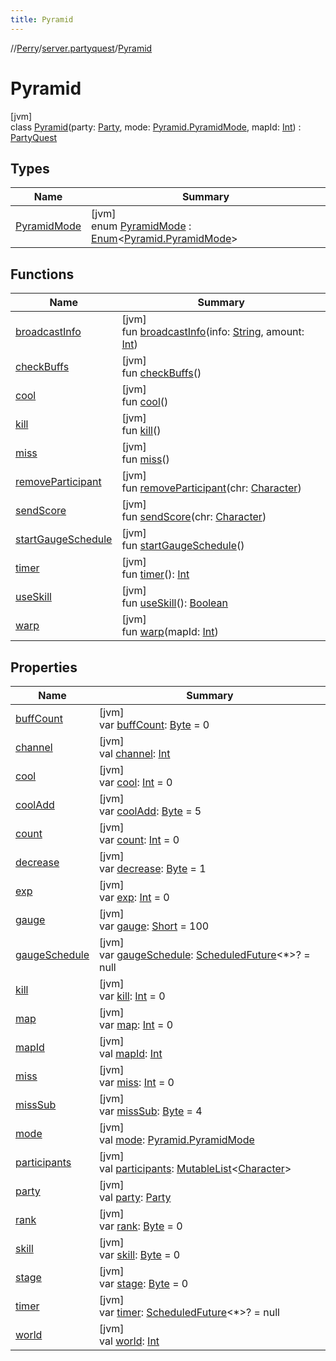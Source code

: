 ```yaml
---
title: Pyramid
---
```

//[Perry](../../../index.html)/[server.partyquest](../index.html)/[Pyramid](index.html)



# Pyramid



[jvm]\
class [Pyramid](index.html)(party: [Party](../../net.server.world/-party/index.html), mode: [Pyramid.PyramidMode](-pyramid-mode/index.html), mapId: [Int](https://kotlinlang.org/api/latest/jvm/stdlib/kotlin/-int/index.html)) : [PartyQuest](../-party-quest/index.html)



## Types


| Name | Summary |
|---|---|
| [PyramidMode](-pyramid-mode/index.html) | [jvm]<br>enum [PyramidMode](-pyramid-mode/index.html) : [Enum](https://kotlinlang.org/api/latest/jvm/stdlib/kotlin/-enum/index.html)&lt;[Pyramid.PyramidMode](-pyramid-mode/index.html)&gt; |


## Functions


| Name | Summary |
|---|---|
| [broadcastInfo](broadcast-info.html) | [jvm]<br>fun [broadcastInfo](broadcast-info.html)(info: [String](https://kotlinlang.org/api/latest/jvm/stdlib/kotlin/-string/index.html), amount: [Int](https://kotlinlang.org/api/latest/jvm/stdlib/kotlin/-int/index.html)) |
| [checkBuffs](check-buffs.html) | [jvm]<br>fun [checkBuffs](check-buffs.html)() |
| [cool](cool.html) | [jvm]<br>fun [cool](cool.html)() |
| [kill](kill.html) | [jvm]<br>fun [kill](kill.html)() |
| [miss](miss.html) | [jvm]<br>fun [miss](miss.html)() |
| [removeParticipant](../-party-quest/remove-participant.html) | [jvm]<br>fun [removeParticipant](../-party-quest/remove-participant.html)(chr: [Character](../../client/-character/index.html)) |
| [sendScore](send-score.html) | [jvm]<br>fun [sendScore](send-score.html)(chr: [Character](../../client/-character/index.html)) |
| [startGaugeSchedule](start-gauge-schedule.html) | [jvm]<br>fun [startGaugeSchedule](start-gauge-schedule.html)() |
| [timer](timer.html) | [jvm]<br>fun [timer](timer.html)(): [Int](https://kotlinlang.org/api/latest/jvm/stdlib/kotlin/-int/index.html) |
| [useSkill](use-skill.html) | [jvm]<br>fun [useSkill](use-skill.html)(): [Boolean](https://kotlinlang.org/api/latest/jvm/stdlib/kotlin/-boolean/index.html) |
| [warp](warp.html) | [jvm]<br>fun [warp](warp.html)(mapId: [Int](https://kotlinlang.org/api/latest/jvm/stdlib/kotlin/-int/index.html)) |


## Properties


| Name | Summary |
|---|---|
| [buffCount](buff-count.html) | [jvm]<br>var [buffCount](buff-count.html): [Byte](https://kotlinlang.org/api/latest/jvm/stdlib/kotlin/-byte/index.html) = 0 |
| [channel](../-party-quest/channel.html) | [jvm]<br>val [channel](../-party-quest/channel.html): [Int](https://kotlinlang.org/api/latest/jvm/stdlib/kotlin/-int/index.html) |
| [cool](cool.html) | [jvm]<br>var [cool](cool.html): [Int](https://kotlinlang.org/api/latest/jvm/stdlib/kotlin/-int/index.html) = 0 |
| [coolAdd](cool-add.html) | [jvm]<br>var [coolAdd](cool-add.html): [Byte](https://kotlinlang.org/api/latest/jvm/stdlib/kotlin/-byte/index.html) = 5 |
| [count](count.html) | [jvm]<br>var [count](count.html): [Int](https://kotlinlang.org/api/latest/jvm/stdlib/kotlin/-int/index.html) = 0 |
| [decrease](decrease.html) | [jvm]<br>var [decrease](decrease.html): [Byte](https://kotlinlang.org/api/latest/jvm/stdlib/kotlin/-byte/index.html) = 1 |
| [exp](exp.html) | [jvm]<br>var [exp](exp.html): [Int](https://kotlinlang.org/api/latest/jvm/stdlib/kotlin/-int/index.html) = 0 |
| [gauge](gauge.html) | [jvm]<br>var [gauge](gauge.html): [Short](https://kotlinlang.org/api/latest/jvm/stdlib/kotlin/-short/index.html) = 100 |
| [gaugeSchedule](gauge-schedule.html) | [jvm]<br>var [gaugeSchedule](gauge-schedule.html): [ScheduledFuture](https://docs.oracle.com/javase/8/docs/api/java/util/concurrent/ScheduledFuture.html)&lt;*&gt;? = null |
| [kill](kill.html) | [jvm]<br>var [kill](kill.html): [Int](https://kotlinlang.org/api/latest/jvm/stdlib/kotlin/-int/index.html) = 0 |
| [map](map.html) | [jvm]<br>var [map](map.html): [Int](https://kotlinlang.org/api/latest/jvm/stdlib/kotlin/-int/index.html) = 0 |
| [mapId](map-id.html) | [jvm]<br>val [mapId](map-id.html): [Int](https://kotlinlang.org/api/latest/jvm/stdlib/kotlin/-int/index.html) |
| [miss](miss.html) | [jvm]<br>var [miss](miss.html): [Int](https://kotlinlang.org/api/latest/jvm/stdlib/kotlin/-int/index.html) = 0 |
| [missSub](miss-sub.html) | [jvm]<br>var [missSub](miss-sub.html): [Byte](https://kotlinlang.org/api/latest/jvm/stdlib/kotlin/-byte/index.html) = 4 |
| [mode](mode.html) | [jvm]<br>val [mode](mode.html): [Pyramid.PyramidMode](-pyramid-mode/index.html) |
| [participants](../-party-quest/participants.html) | [jvm]<br>val [participants](../-party-quest/participants.html): [MutableList](https://kotlinlang.org/api/latest/jvm/stdlib/kotlin.collections/-mutable-list/index.html)&lt;[Character](../../client/-character/index.html)&gt; |
| [party](../-party-quest/party.html) | [jvm]<br>val [party](../-party-quest/party.html): [Party](../../net.server.world/-party/index.html) |
| [rank](rank.html) | [jvm]<br>var [rank](rank.html): [Byte](https://kotlinlang.org/api/latest/jvm/stdlib/kotlin/-byte/index.html) = 0 |
| [skill](skill.html) | [jvm]<br>var [skill](skill.html): [Byte](https://kotlinlang.org/api/latest/jvm/stdlib/kotlin/-byte/index.html) = 0 |
| [stage](stage.html) | [jvm]<br>var [stage](stage.html): [Byte](https://kotlinlang.org/api/latest/jvm/stdlib/kotlin/-byte/index.html) = 0 |
| [timer](timer.html) | [jvm]<br>var [timer](timer.html): [ScheduledFuture](https://docs.oracle.com/javase/8/docs/api/java/util/concurrent/ScheduledFuture.html)&lt;*&gt;? = null |
| [world](../-party-quest/world.html) | [jvm]<br>val [world](../-party-quest/world.html): [Int](https://kotlinlang.org/api/latest/jvm/stdlib/kotlin/-int/index.html) |


